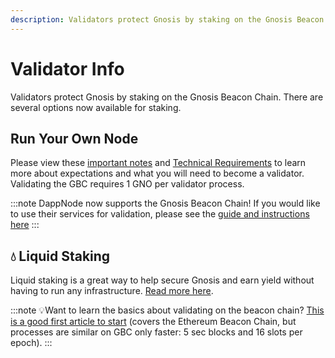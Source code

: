```yaml
---
description: Validators protect Gnosis by staking on the Gnosis Beacon Chain.
---
```


# Validator Info

Validators protect Gnosis by staking on the Gnosis Beacon Chain. There are several options now available for staking.

## Run Your Own Node

Please view these [important notes](/node/consensus-layer-validator#before-starting) and [Technical Requirements](/node/consensus-layer-validator#beacon-chain-node-requirements) to learn more about expectations and what you will need to become a validator. Validating the GBC requires 1 GNO per validator process.

:::note
DappNode now supports the Gnosis Beacon Chain! If you would like to use their services for validation, please see the [guide and instructions here](https://forum.dappnode.io/t/how-to-setup-a-gnosis-beacon-chain-gbc-validator-on-dappnode/1351)
:::

## 💧 Liquid Staking
Liquid staking is a great way to help secure Gnosis and earn yield without having to run any infrastructure. [Read more here](/tools/beacon-chain/liquid-staking).

:::note
:bulb:Want to learn the basics about validating on the beacon chain? [This is a good first article to start](https://medium.com/alethio/ethereum-2-a-validators-journey-through-the-beacon-chain-843f70aaab2e) (covers the Ethereum Beacon Chain, but processes are similar on GBC only faster: 5 sec blocks and 16 slots per epoch).
:::